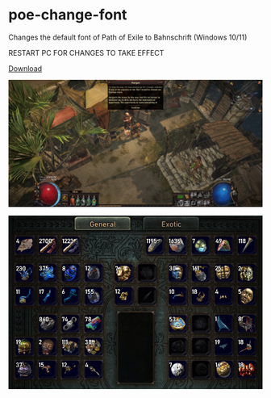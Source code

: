 # poe-change-font
Changes the default font of Path of Exile to Bahnschrift (Windows 10/11)

RESTART PC FOR CHANGES TO TAKE EFFECT

[Download](https://github.com/alfeeqt/poe-change-font/releases/download/latest/poe-change-font.zip)

![Screenshot 1](https://github.com/alfeeqt/poe-change-font/blob/main/Screenshot%201.jpg)

![Screenshot 2](https://github.com/alfeeqt/poe-change-font/blob/main/Screenshot%202.jpg)
